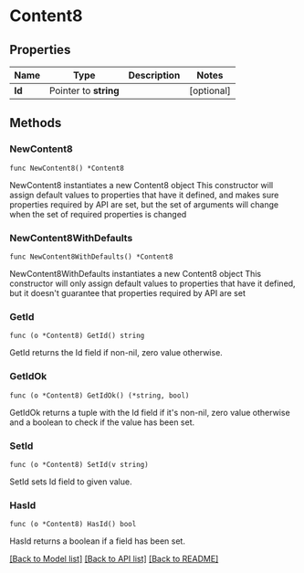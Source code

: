 # Content8

## Properties

Name | Type | Description | Notes
------------ | ------------- | ------------- | -------------
**Id** | Pointer to **string** |  | [optional] 

## Methods

### NewContent8

`func NewContent8() *Content8`

NewContent8 instantiates a new Content8 object
This constructor will assign default values to properties that have it defined,
and makes sure properties required by API are set, but the set of arguments
will change when the set of required properties is changed

### NewContent8WithDefaults

`func NewContent8WithDefaults() *Content8`

NewContent8WithDefaults instantiates a new Content8 object
This constructor will only assign default values to properties that have it defined,
but it doesn't guarantee that properties required by API are set

### GetId

`func (o *Content8) GetId() string`

GetId returns the Id field if non-nil, zero value otherwise.

### GetIdOk

`func (o *Content8) GetIdOk() (*string, bool)`

GetIdOk returns a tuple with the Id field if it's non-nil, zero value otherwise
and a boolean to check if the value has been set.

### SetId

`func (o *Content8) SetId(v string)`

SetId sets Id field to given value.

### HasId

`func (o *Content8) HasId() bool`

HasId returns a boolean if a field has been set.


[[Back to Model list]](../README.md#documentation-for-models) [[Back to API list]](../README.md#documentation-for-api-endpoints) [[Back to README]](../README.md)


